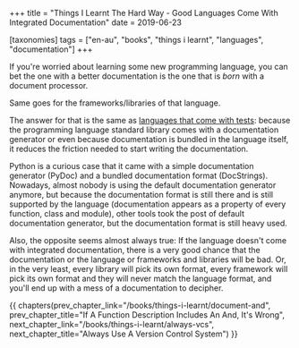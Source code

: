 +++
title = "Things I Learnt The Hard Way - Good Languages Come With Integrated Documentation"
date = 2019-06-23

[taxonomies]
tags = ["en-au", "books", "things i learnt", "languages", "documentation"]
+++

If you're worried about learning some new programming language, you can bet
the one with a better documentation is the one that is _born_ with a document
processor.

Same goes for the frameworks/libraries of that language.

<!-- more -->

The answer for that is the same as [languages that come with
tests](languages-tests): because the programming language standard library
comes with a documentation generator or even because documentation is bundled
in the language itself, it reduces the friction needed to start writing the
documentation.

Python is a curious case that it came with a simple documentation generator
(PyDoc) and a bundled documentation format (DocStrings). Nowadays, almost
nobody is using the default documentation generator anymore, but because the
documentation format is still there and is still supported by the language
(documentation appears as a property of every function, class and module),
other tools took the post of default documentation generator, but the
documentation format is still heavy used.

Also, the opposite seems almost always true: If the language doesn't come with
integrated documentation, there is a very good chance that the documentation
or the language or frameworks and libraries will be bad. Or, in the very
least, every library will pick its own format, every framework will pick its
own format and they will never match the language format, and you'll end up
with a mess of a documentation to decipher.

{{ chapters(prev_chapter_link="/books/things-i-learnt/document-and", prev_chapter_title="If A Function Description Includes An And, It's Wrong", next_chapter_link="/books/things-i-learnt/always-vcs", next_chapter_title="Always Use A Version Control System") }}

